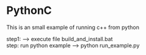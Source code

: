 # PythonC

This is an small example of running c++ from python<br/>

step1:  --> execute file build_and_install.bat<br/>
step: run python example  --> python run_example.py<br/>
